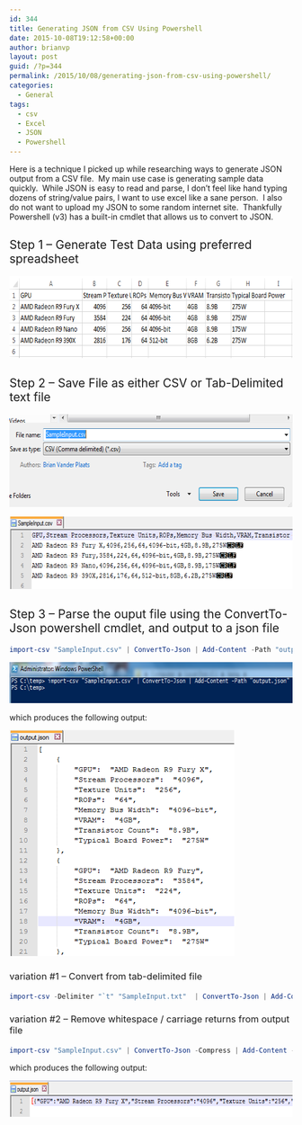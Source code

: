 ```yaml
---
id: 344
title: Generating JSON from CSV Using Powershell
date: 2015-10-08T19:12:58+00:00
author: brianvp
layout: post
guid: /?p=344
permalink: /2015/10/08/generating-json-from-csv-using-powershell/
categories:
  - General
tags:
  - csv
  - Excel
  - JSON
  - Powershell
---
```

<span style="font-weight: 400;">Here is a technique I picked up while researching ways to generate JSON output from a CSV file.  My main use case is generating sample data quickly.  While JSON is easy to read and parse, I don’t feel like hand typing dozens of string/value pairs, I want to use excel like a sane person.  I also do not want to upload my JSON to some random internet site.  Thankfully Powershell (v3) has a built-in cmdlet that allows us to convert to JSON.  </span>

## <span style="font-weight: 400;">Step 1 &#8211; Generate Test Data using preferred spreadsheet</span>

[<img class="alignnone wp-image-345 size-full" src="/wp-content/uploads/2015/10/JsonCSVExcelInput.png" alt="JsonCSVExcelInput" width="668" height="146" />](/wp-content/uploads/2015/10/JsonCSVExcelInput.png)

## <span style="font-weight: 400;">Step 2 &#8211; Save File as either CSV or Tab-Delimited text file</span>

<img class="alignnone wp-image-346 size-full" src="/wp-content/uploads/2015/10/JsonCSVSaveDialog.png" alt="JsonCSVSaveDialog" width="615" height="165" />

[<img class="alignnone size-full wp-image-356" src="/wp-content/uploads/2015/10/JsonCSVInputFile.png" alt="JsonCSVInputFile" width="641" height="129" />](/wp-content/uploads/2015/10/JsonCSVInputFile.png)

## <span style="font-weight: 400;">Step 3 &#8211; Parse the ouput file using the ConvertTo-Json powershell cmdlet, and output to a json file</span>

```powershell
import-csv "SampleInput.csv" | ConvertTo-Json | Add-Content -Path "output.json"
```

[<img class="alignnone wp-image-347 size-full" src="/wp-content/uploads/2015/10/JsonCSVPowershellStep1.png" alt="JsonCSVPowershellStep1" width="648" height="73" />](/wp-content/uploads/2015/10/JsonCSVPowershellStep1.png)

which produces the following output:

[<img class="alignnone wp-image-348 size-full" src="/wp-content/uploads/2015/10/JsonCSVJsonOutput.png" alt="JsonCSVJsonOutput" width="400" height="402" />](/wp-content/uploads/2015/10/JsonCSVJsonOutput.png)

### <span style="font-weight: 400;">variation #1 &#8211; Convert from tab-delimited file</span>

```powershell
import-csv -Delimiter "`t" "SampleInput.txt"  | ConvertTo-Json | Add-Content -Path "output.json"
```

### <span style="font-weight: 400;">variation #2 &#8211; Remove whitespace / carriage returns from output file</span>

```powershell
import-csv "SampleInput.csv" | ConvertTo-Json -Compress | Add-Content -Path "output.json"
```

which produces the following output:

[<img class="alignnone wp-image-349 size-full" src="/wp-content/uploads/2015/10/JsonCSVJsonOutputCompressed.png" alt="JsonCSVJsonOutputCompressed" width="695" height="65" />](/wp-content/uploads/2015/10/JsonCSVJsonOutputCompressed.png)